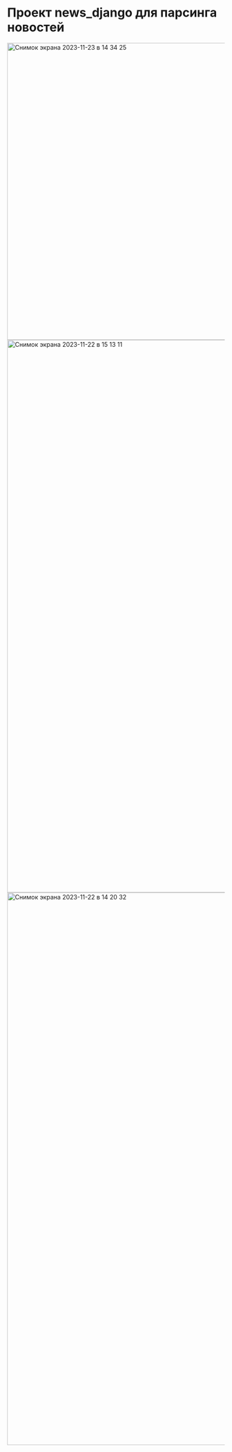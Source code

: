 #  Проект news_django для парсинга новостей
<img width="688" alt="Снимок экрана 2023-11-23 в 14 34 25" src="https://github.com/Gena5566/news_django/assets/129315203/e34e1057-1333-4c6b-b87f-182d2c1c44fe">
<img width="1280" alt="Снимок экрана 2023-11-22 в 15 13 11" src="https://github.com/Gena5566/news_django/assets/129315203/b116bc93-bc4a-44c3-a84d-a53e8fc8cdaf">
<img width="1280" alt="Снимок экрана 2023-11-22 в 14 20 32" src="https://github.com/Gena5566/news_django/assets/129315203/149cbf35-2c7b-46c0-8c4e-f41a50892a02">

